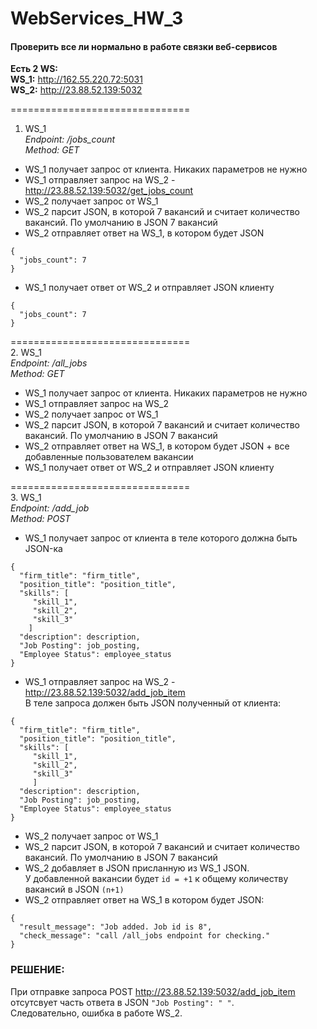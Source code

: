 # WebServices_HW_3

#### Проверить все ли нормально в работе связки веб-сервисов

**Есть 2 WS:**     
**WS_1:** http://162.55.220.72:5031   
**WS_2:** http://23.88.52.139:5032  

===============================
1. WS_1  
*Endpoint: /jobs_count   
Method: GET*  

- WS_1 получает запрос от клиента. Никаких параметров не нужно
- WS_1 отправляет запрос на WS_2 - http://23.88.52.139:5032/get_jobs_count  
- WS_2 получает запрос от WS_1
- WS_2 парсит JSON, в которой 7 вакансий и считает количество вакансий. По умолчанию в JSON 7 вакансий
- WS_2 отправляет ответ на WS_1, в котором будет JSON
```
{
  "jobs_count": 7
}
```
- WS_1 получает ответ от WS_2 и отправляет JSON клиенту
```
{
  "jobs_count": 7
}  
```
===============================  
2. WS_1   
*Endpoint: /all_jobs   
Method: GET*   

- WS_1 получает запрос от клиента. Никаких параметров не нужно
- WS_1 отправляет запрос на WS_2
- WS_2 получает запрос от WS_1
- WS_2 парсит JSON, в которой 7 вакансий и считает количество вакансий. По умолчанию в JSON 7 вакансий
- WS_2 отправляет ответ на WS_1, в котором будет JSON + все добавленные пользователем вакансии
- WS_1 получает ответ от WS_2 и отправляет JSON клиенту   

===============================  
3. WS_1  
*Endpoint: /add_job   
Method: POST*   

- WS_1 получает запрос от клиента в теле которого должна быть JSON-ка
```
{
  "firm_title": "firm_title",
  "position_title": "position_title",
  "skills": [
     "skill_1", 
     "skill_2", 
     "skill_3"
    ]
  "description": description,
  "Job Posting": job_posting,
  "Employee Status": employee_status
}
```
- WS_1 отправляет запрос на WS_2 - http://23.88.52.139:5032/add_job_item   
В теле запроса должен быть JSON полученный от клиента:
```
{
  "firm_title": "firm_title",
  "position_title": "position_title",
  "skills": [
     "skill_1",
     "skill_2",
     "skill_3"
     ]
  "description": description,
  "Job Posting": job_posting,
  "Employee Status": employee_status
}
```
- WS_2 получает запрос от WS_1
- WS_2 парсит JSON, в которой 7 вакансий и считает количество вакансий. По умолчанию в JSON 7 вакансий
- WS_2 добавляет в JSON присланную из WS_1 JSON.   
У добавленной вакансии будет `id = +1` к общему количеству вакансий в JSON `(n+1)`
- WS_2 отправляет ответ на WS_1 в котором будет JSON:  
```
{
  "result_message": "Job added. Job id is 8",
  "check_message": "call /all_jobs endpoint for checking."
}
```

### РЕШЕНИЕ:

При отправке запроса POST http://23.88.52.139:5032/add_job_item отсутсвует часть ответа в JSON `"Job Posting": " "`.    
Следовательно, ошибка в работе WS_2.
